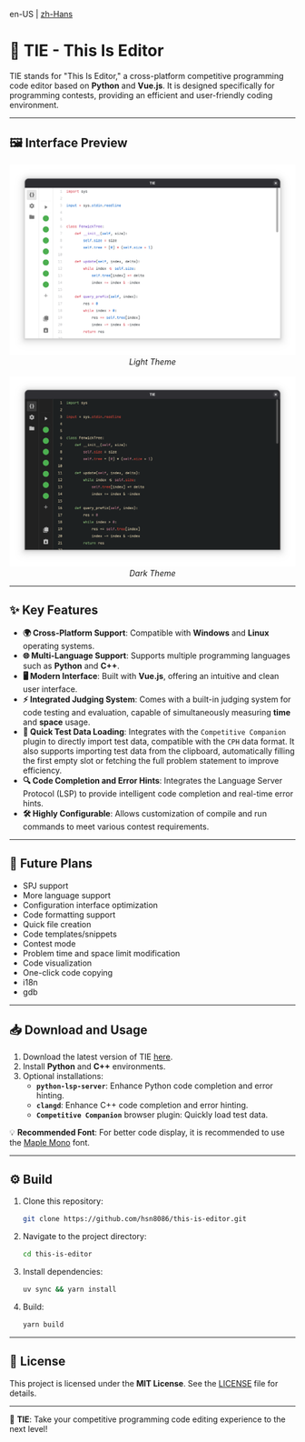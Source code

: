 en-US | [zh-Hans](./docs/README_zh-Hans.md)

# 🌟 TIE - This Is Editor

TIE stands for "This Is Editor," a cross-platform competitive programming code editor based on **Python** and **Vue.js**. It is designed specifically for programming contests, providing an efficient and user-friendly coding environment.

---

## 🖼️ Interface Preview

<div align="center">
  <img src="./docs/assets/tie-light.png" alt="Light Theme" width="600"/>
  <br/>
  <em>Light Theme</em>
  <br/><br/>
  <img src="./docs/assets/tie-dark.png" alt="Dark Theme" width="600"/>
  <br/>
  <em>Dark Theme</em>
</div>

---

## ✨ Key Features

- **🌍 Cross-Platform Support**: Compatible with **Windows** and **Linux** operating systems.
- **🌐 Multi-Language Support**: Supports multiple programming languages such as **Python** and **C++**.
- **🖥️ Modern Interface**: Built with **Vue.js**, offering an intuitive and clean user interface.
- **⚡ Integrated Judging System**: Comes with a built-in judging system for code testing and evaluation, capable of simultaneously measuring **time** and **space** usage.
- **📂 Quick Test Data Loading**: Integrates with the `Competitive Companion` plugin to directly import test data, compatible with the `CPH` data format. It also supports importing test data from the clipboard, automatically filling the first empty slot or fetching the full problem statement to improve efficiency.
- **🔍 Code Completion and Error Hints**: Integrates the Language Server Protocol (LSP) to provide intelligent code completion and real-time error hints.
- **🛠️ Highly Configurable**: Allows customization of compile and run commands to meet various contest requirements.

---

## 🚧 Future Plans

- SPJ support
- More language support
- Configuration interface optimization
- Code formatting support
- Quick file creation
- Code templates/snippets
- Contest mode
- Problem time and space limit modification
- Code visualization
- One-click code copying
- i18n
- gdb

---

## 📥 Download and Usage

1. Download the latest version of TIE [here](https://github.com/hsn8086/this-is-editor/releases/latest).
2. Install **Python** and **C++** environments.
3. Optional installations:
   - **`python-lsp-server`**: Enhance Python code completion and error hinting.
   - **`clangd`**: Enhance C++ code completion and error hinting.
   - **`Competitive Companion`** browser plugin: Quickly load test data.

💡 **Recommended Font**: For better code display, it is recommended to use the [Maple Mono](https://github.com/subframe7536/Maple-font) font.

---

## ⚙️ Build

1. Clone this repository:
   ```bash
   git clone https://github.com/hsn8086/this-is-editor.git
   ```
2. Navigate to the project directory:
   ```bash
   cd this-is-editor
   ```
3. Install dependencies:
   ```bash
   uv sync && yarn install
   ```
4. Build:
   ```bash
   yarn build
   ```

---

## 📜 License

This project is licensed under the **MIT License**. See the [LICENSE](./LICENSE) file for details.

---

🚀 **TIE**: Take your competitive programming code editing experience to the next level!
